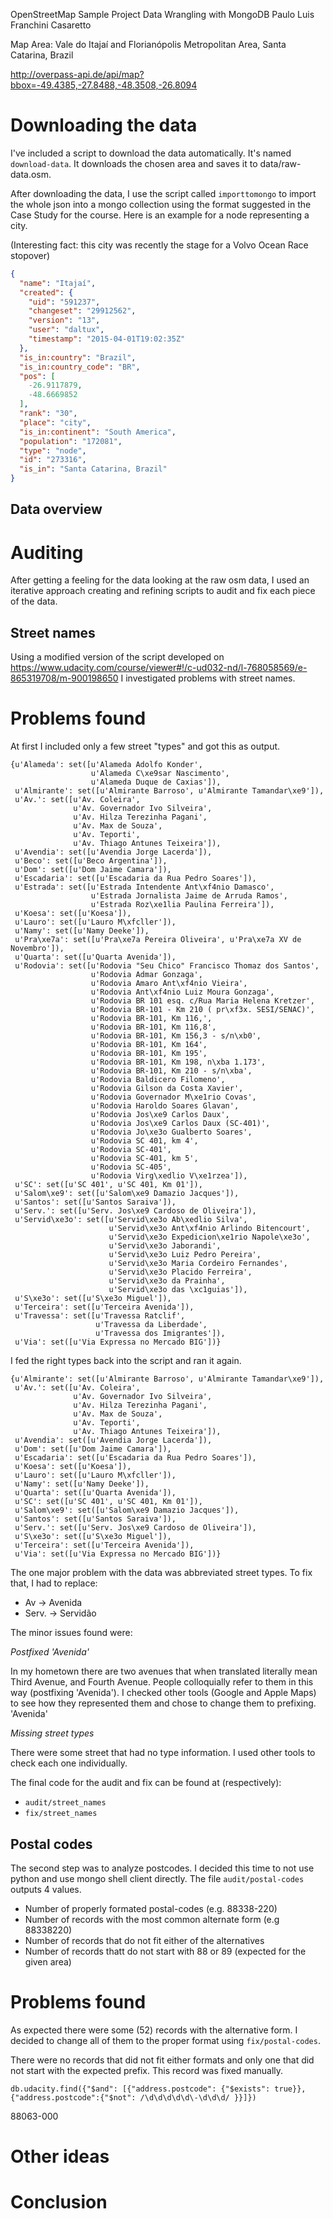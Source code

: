 OpenStreetMap Sample Project
Data Wrangling with MongoDB
Paulo Luis Franchini Casaretto

Map Area: Vale do Itajaí and Florianópolis Metropolitan Area, Santa Catarina, Brazil

http://overpass-api.de/api/map?bbox=-49.4385,-27.8488,-48.3508,-26.8094


# Downloading the data

I've included a script to download the data automatically. It's named
`download-data`. It downloads the chosen area and saves it to data/raw-data.osm.

After downloading the data, I use the script called `importtomongo` to import
the whole json into a mongo collection using the format suggested in the
Case Study for the course. Here is an example for a node representing a city.

(Interesting fact: this city was recently the stage for a Volvo Ocean Race
stopover)

```json
{
  "name": "Itajaí",
  "created": {
    "uid": "591237",
    "changeset": "29912562",
    "version": "13",
    "user": "daltux",
    "timestamp": "2015-04-01T19:02:35Z"
  },
  "is_in:country": "Brazil",
  "is_in:country_code": "BR",
  "pos": [
    -26.9117879,
    -48.6669852
  ],
  "rank": "30",
  "place": "city",
  "is_in:continent": "South America",
  "population": "172081",
  "type": "node",
  "id": "273316",
  "is_in": "Santa Catarina, Brazil"
}
```

## Data overview

# Auditing

After getting a feeling for the data looking at the raw osm data, I used an
iterative approach creating and refining scripts to audit and fix each piece of
the data.

## Street names

Using a modified version of the script developed on https://www.udacity.com/course/viewer#!/c-ud032-nd/l-768058569/e-865319708/m-900198650 I investigated problems with street names.

# Problems found

At first I included only a few street "types" and got this as output.

```
{u'Alameda': set([u'Alameda Adolfo Konder',
                  u'Alameda C\xe9sar Nascimento',
                  u'Alameda Duque de Caxias']),
 u'Almirante': set([u'Almirante Barroso', u'Almirante Tamandar\xe9']),
 u'Av.': set([u'Av. Coleira',
              u'Av. Governador Ivo Silveira',
              u'Av. Hilza Terezinha Pagani',
              u'Av. Max de Souza',
              u'Av. Teporti',
              u'Av. Thiago Antunes Teixeira']),
 u'Avendia': set([u'Avendia Jorge Lacerda']),
 u'Beco': set([u'Beco Argentina']),
 u'Dom': set([u'Dom Jaime Camara']),
 u'Escadaria': set([u'Escadaria da Rua Pedro Soares']),
 u'Estrada': set([u'Estrada Intendente Ant\xf4nio Damasco',
                  u'Estrada Jornalista Jaime de Arruda Ramos',
                  u'Estrada Roz\xe1lia Paulina Ferreira']),
 u'Koesa': set([u'Koesa']),
 u'Lauro': set([u'Lauro M\xfcller']),
 u'Namy': set([u'Namy Deeke']),
 u'Pra\xe7a': set([u'Pra\xe7a Pereira Oliveira', u'Pra\xe7a XV de Novembro']),
 u'Quarta': set([u'Quarta Avenida']),
 u'Rodovia': set([u'Rodovia "Seu Chico" Francisco Thomaz dos Santos',
                  u'Rodovia Admar Gonzaga',
                  u'Rodovia Amaro Ant\xf4nio Vieira',
                  u'Rodovia Ant\xf4nio Luiz Moura Gonzaga',
                  u'Rodovia BR 101 esq. c/Rua Maria Helena Kretzer',
                  u'Rodovia BR-101 - Km 210 ( pr\xf3x. SESI/SENAC)',
                  u'Rodovia BR-101, Km 116,',
                  u'Rodovia BR-101, Km 116,8',
                  u'Rodovia BR-101, Km 156,3 - s/n\xb0',
                  u'Rodovia BR-101, Km 164',
                  u'Rodovia BR-101, Km 195',
                  u'Rodovia BR-101, Km 198, n\xba 1.173',
                  u'Rodovia BR-101, Km 210 - s/n\xba',
                  u'Rodovia Baldicero Filomeno',
                  u'Rodovia Gilson da Costa Xavier',
                  u'Rodovia Governador M\xe1rio Covas',
                  u'Rodovia Haroldo Soares Glavan',
                  u'Rodovia Jos\xe9 Carlos Daux',
                  u'Rodovia Jos\xe9 Carlos Daux (SC-401)',
                  u'Rodovia Jo\xe3o Gualberto Soares',
                  u'Rodovia SC 401, km 4',
                  u'Rodovia SC-401',
                  u'Rodovia SC-401, km 5',
                  u'Rodovia SC-405',
                  u'Rodovia Virg\xedlio V\xe1rzea']),
 u'SC': set([u'SC 401', u'SC 401, Km 01']),
 u'Salom\xe9': set([u'Salom\xe9 Damazio Jacques']),
 u'Santos': set([u'Santos Saraiva']),
 u'Serv.': set([u'Serv. Jos\xe9 Cardoso de Oliveira']),
 u'Servid\xe3o': set([u'Servid\xe3o Ab\xedlio Silva',
                      u'Servid\xe3o Ant\xf4nio Arlindo Bitencourt',
                      u'Servid\xe3o Expedicion\xe1rio Napole\xe3o',
                      u'Servid\xe3o Jaborandi',
                      u'Servid\xe3o Luiz Pedro Pereira',
                      u'Servid\xe3o Maria Cordeiro Fernandes',
                      u'Servid\xe3o Placido Ferreira',
                      u'Servid\xe3o da Prainha',
                      u'Servid\xe3o das \xc1guias']),
 u'S\xe3o': set([u'S\xe3o Miguel']),
 u'Terceira': set([u'Terceira Avenida']),
 u'Travessa': set([u'Travessa Ratclif',
                   u'Travessa da Liberdade',
                   u'Travessa dos Imigrantes']),
 u'Via': set([u'Via Expressa no Mercado BIG'])}
 ```

 I fed the right types back into the script and ran it again.

```
{u'Almirante': set([u'Almirante Barroso', u'Almirante Tamandar\xe9']),
 u'Av.': set([u'Av. Coleira',
              u'Av. Governador Ivo Silveira',
              u'Av. Hilza Terezinha Pagani',
              u'Av. Max de Souza',
              u'Av. Teporti',
              u'Av. Thiago Antunes Teixeira']),
 u'Avendia': set([u'Avendia Jorge Lacerda']),
 u'Dom': set([u'Dom Jaime Camara']),
 u'Escadaria': set([u'Escadaria da Rua Pedro Soares']),
 u'Koesa': set([u'Koesa']),
 u'Lauro': set([u'Lauro M\xfcller']),
 u'Namy': set([u'Namy Deeke']),
 u'Quarta': set([u'Quarta Avenida']),
 u'SC': set([u'SC 401', u'SC 401, Km 01']),
 u'Salom\xe9': set([u'Salom\xe9 Damazio Jacques']),
 u'Santos': set([u'Santos Saraiva']),
 u'Serv.': set([u'Serv. Jos\xe9 Cardoso de Oliveira']),
 u'S\xe3o': set([u'S\xe3o Miguel']),
 u'Terceira': set([u'Terceira Avenida']),
 u'Via': set([u'Via Expressa no Mercado BIG'])}
```

The one major problem with the data was abbreviated street types.
To fix that, I had to replace:

* Av -> Avenida
* Serv. -> Servidão

The minor issues found were:

*Postfixed 'Avenida'*

In my hometown there are two avenues that when translated literally mean
Third Avenue, and Fourth Avenue. People colloquially refer to them in this way
(postfixing 'Avenida'). I checked other tools (Google and Apple Maps) to see
how they represented them and chose to change them to prefixing. 'Avenida'

*Missing street types*

There were some street that had no type information. I used other tools to check
each one individually.

The final code for the audit and fix can be found at (respectively):

* `audit/street_names`
* `fix/street_names`

## Postal codes

The second step was to analyze postcodes.
I decided this time to not use python and use mongo shell client directly.
The file `audit/postal-codes` outputs 4 values.

* Number of properly formated postal-codes (e.g. 88338-220)
* Number of records with the most common alternate form (e.g 88338220)
* Number of records that do not fit either of the alternatives
* Number of records thatt do not start with 88 or 89 (expected for the given area)

# Problems found

As expected there were some (52) records with the alternative form. I decided to
change all of them to the proper format using `fix/postal-codes`.

There were no records that did not fit either formats and only one that did not
start with the expected prefix. This record was fixed manually.



`db.udacity.find({"$and": [{"address.postcode": {"$exists": true}}, {"address.postcode":{"$not": /\d\d\d\d\d\-\d\d\d/ }}]})`



88063-000

# Other ideas

# Conclusion
